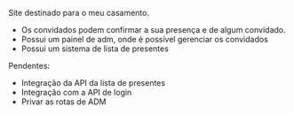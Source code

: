 Site destinado para o meu casamento.
- Os convidados podem confirmar a sua presença e de algum convidado.
- Possui um painel de adm, onde é possível gerenciar os convidados
- Possui um sistema de lista de presentes

Pendentes:
- Integração da API da lista de presentes
- Integração com a API de login
- Privar as rotas de ADM
